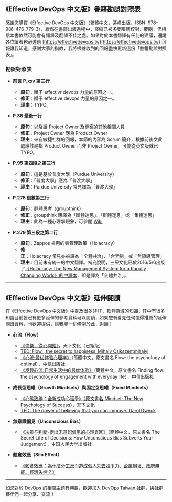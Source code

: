 ## 《Effective DevOps 中文版》書籍勘誤對照表

感謝您購買《Effective DevOps 中文版》（繁體中文，碁峰出版，ISBN: 978-986-476-779-3），縱然在書籍出版過程中，譯稿已被多雙眼睛校對、覆閱，但相信本書依然可能會有錯譯及翻譯不佳之處。如果對於本書翻譯有任何的建議，還請各位讀者務必透過 [https://effectivedevops.tw](https://effectivedevops.tw) 回報讓我知道，感謝大家的指教，我將根據收到的回報盡快更新這份「書籍勘誤對照表」。

### 勘誤對照表

* **前言 P.xxv 第三行**
  * **原句**：賦予 effectivr devops 力量的原因之一。
  * **修正**：賦予 effective devops 力量的原因之一。
  * **理由**：TYPO。

* **P.38 最後一行**
  * **原句**：以及讓 Project Owner 及專案的其他相關人員
  * **修正**：Project Owner 應為 Product Owner 
  * **理由**：來自敏捷社群的回報，本節的內容為 Scrum 簡介，根據前後文此處應該是指 Product Owner 而非 Project Owner，可能從英文版就已 TYPO。

* **P.95 第四段之第三行**
  * **原句**：這是基於普度大學（Purdue University）
  * **修正**：「普度大學」應為「普渡大學」
  * **理由**：Purdue University 常見譯為「普渡大學」

* **P.278 倒數第三行**
  * **原句**：群體思考（groupthink）
  * **修正**：groupthink 應譯為「團體迷思」、「群體迷思」或「集體迷思」
  * **理由**：此為一種心理學現象，可參閱 [Wiki](https://zh.wikipedia.org/zh-tw/%E5%9C%98%E9%AB%94%E8%BF%B7%E6%80%9D)

* **P.279 第三段之第二行**
  * **原句**：Zappos 採用的零管理政策（Holacracy）
  * **修正**：Holacracy 常見亦被譯為「全體共治」、「合弄制」或「無領導管理」
  * **理由**：目前未有統一的中文翻譯。補充說明，三采文化已於2016/5/6出版了[《Holacracy: The New Management System for a Rapidly Changing World》的中譯本](https://www.suncolor.com.tw/BookPage.aspx?bokno=109010101037)，即是譯為「全體共治」。


------

## 《Effective DevOps 中文版》延伸閱讀

在《Effective DevOps 中文版》中提及很多非 IT、軟體領域的知識，其中有很多知識目前皆已有更多延伸的參考資料可以閱讀，如果您有看見任何值得推薦的延伸閱讀資料，也歡迎提供，讓我能一併條例於此，謝謝！

* **心流（Flow）**
  * [《快樂，從心開始》](https://bookzone.cwgv.com.tw/books/details/BBP026X)，天下文化（已絕版）
  * [TED: Flow , the secret to happiness. Mihaly Csikszentmihalyi](https://www.ted.com/talks/mihaly_csikszentmihalyi_on_flow?language=zh-tw)
  * [《心流:最优体验心理学》](https://www.amazon.cn/dp/B0772BTKQT)（簡體中文，原文書名 Flow: the psychology of optimal），中信出版社
  * [《发现心流:日常生活中的最优体验》](https://www.amazon.cn/dp/B078B3YC8Q)（簡體中文，原文書名 Finding flow: the psychology of engagement with everyday life），中信出版社

* **成長型思維（Growth Mindsets）與固定型思維（Fixed Mindsets）**
  * [《心態致勝：全新成功心理學》（原文書名 Mindset: The New Psychology of Success）](https://bookzone.cwgv.com.tw/books/details/BCB608)，天下文化
  * [TED: The power of believing that you can improve. Darol Dweck](https://www.ted.com/talks/carol_dweck_the_power_of_believing_that_you_can_improve?language=zh-tw)

* **無意識偏見（Unconscious Bias）**
  * [《决策与判断-走出无意识偏见的心理误区》](http://www.crup.com.cn/Book/Detail?doi=899497cf-b134-4782-b763-f74da8417ce8&urltype=0)（簡體中文，原文書名 The Secret Life of Decisions: How Unconscious Bias Subverts Your Judgement），中国人民大学出版社

* **穀倉效應（Silo Effect）**
  * [《穀倉效應：為什麼分工反而造成個人失去競爭力、企業崩壞、政府無能、經濟失控？》](https://www.suncolor.com.tw/BookPage.aspx?bokno=109010101035)


------

如您對於 DevOps 的相關主題有興趣，歡迎加入 [DevOps Taiwan 社群](https://devopstw.club)，與社群夥伴們一起分享、交流！

